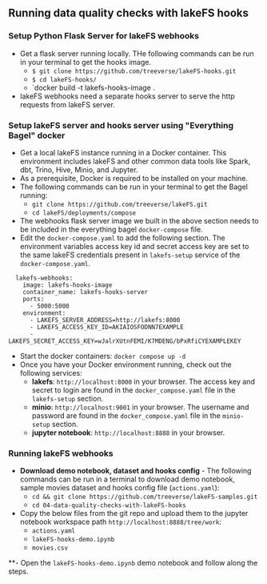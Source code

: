 
## Running data quality checks with lakeFS hooks

### Setup Python Flask Server for lakeFS webhooks
* Get a flask server running locally. THe following commands can be run in your terminal to get the hooks image.
  * `$ git clone https://github.com/treeverse/lakeFS-hooks.git`
  * `$ cd lakeFS-hooks/`
  * `docker build -t lakefs-hooks-image .
* lakeFS webhooks need a separate hooks server to serve the http requests from lakeFS server. 

### Setup lakeFS server and hooks server using "Everything Bagel" docker
* Get a local lakeFS instance running in a Docker container. This environment includes lakeFS and other common data tools like Spark, dbt, Trino, Hive, Minio, and Jupyter.
* As a prerequisite, Docker is required to be installed on your machine. 
* The following commands can be run in your terminal to get the Bagel running:
  * `git clone https://github.com/treeverse/lakeFS.git`
  * `cd lakeFS/deployments/compose`
* The webhooks flask server image we built in the above section needs to be included in the everything bagel `docker-compose` file. 
* Edit the `docker-compose.yaml` to add the following section. The environment variables access key id and secret access key are set to the same lakeFS credentials present in `lakefs-setup` service of the `docker-compose.yaml`.
```
  lakefs-webhooks:
    image: lakefs-hooks-image
    container_name: lakefs-hooks-server
    ports:
      - 5000:5000
    environment:
      - LAKEFS_SERVER_ADDRESS=http://lakefs:8000
      - LAKEFS_ACCESS_KEY_ID=AKIAIOSFODNN7EXAMPLE
      - LAKEFS_SECRET_ACCESS_KEY=wJalrXUtnFEMI/K7MDENG/bPxRfiCYEXAMPLEKEY
```
* Start the docker containers: `docker compose up -d`
* Once you have your Docker environment running, check out the following services:
  * **lakefs**:
    `http://localhost:8000` in your browser. The access key and secret to login are found in the `docker_compose.yaml` file in the `lakefs-setup` section.
  * **minio**:
    `http://localhost:9001` in your browser. The username and password are found in the `docker_compose.yaml` file in the `minio-setup` section.
  * **jupyter notebook**:
    `http://localhost:8888` in your browser.

### Running lakeFS webhooks

* **Download demo notebook, dataset and hooks config** - The following commands can be run in a terminal to download demo notebook, sample movies dataset and hooks config file (`actions.yaml`): 
  * `cd && git clone https://github.com/treeverse/lakeFS-samples.git`
  * `cd 04-data-quality-checks-with-lakeFS-hooks`
* Copy the below files from the git repo and upload them to the jupyter notebook workspace path `http://localhost:8888/tree/work`:
  * `actions.yaml`
  * `lakeFS-hooks-demo.ipynb`
  * `movies.csv`

**- Open the `lakeFS-hooks-demo.ipynb` demo notebook and follow along the steps. 

